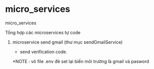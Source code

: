 # micro_services
micro_services

Tổng hợp các microservices tự code

1) microservice send gmail (thư mục sendGmailService)
    + send verification code.

    *NOTE : vô file .env đẻ set lại biến môi trường là gmail và pasword 
 
